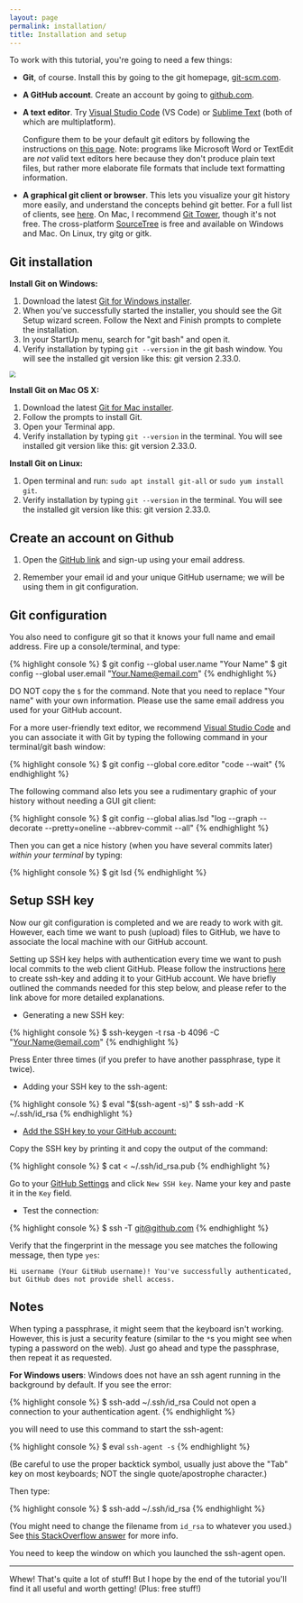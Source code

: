 ```yaml
---
layout: page
permalink: installation/
title: Installation and setup
---
```


To work with this tutorial, you're going to need a few things:

- **Git**, of course. Install this by going to the git homepage,
  [git-scm.com](http://git-scm.com).
  
- **A GitHub account**. Create an account by going to
  [github.com](https://github.com).
  
- **A text editor**. Try [Visual Studio Code](https://code.visualstudio.com/) (VS Code) or [Sublime Text](http://www.sublimetext.com) (both of which are multiplatform). 
  
  Configure them to be your default git editors by following the instructions on [this page](https://help.github.com/articles/associating-text-editors-with-git/).
  Note: programs like Microsoft Word or TextEdit are *not* valid text editors
  here because they don't produce plain text files, but rather more elaborate
  file formats that include text formatting information.
  
- **A graphical git client or browser**. This lets you visualize your git history more easily, and understand the concepts behind git better. For a
  full list of clients, see [here](http://git-scm.com/downloads/guis). On Mac,
  I recommend [Git Tower](https://www.git-tower.com), though it's not free. The cross-platform [SourceTree](https://www.sourcetreeapp.com/) is free and available on Windows and Mac. On Linux, try gitg or gitk.


## Git installation

  **Install Git on Windows:**

  1. Download the latest [Git for Windows installer](https://git-for-windows.github.io/).
  2. When you've successfully started the installer, you should see the Git Setup wizard screen. 
    Follow the Next and Finish prompts to complete the installation. 
  3. In your StartUp menu, search for "git bash" and open it. 
  4. Verify installation by typing `git --version` in the git bash window. You will see the installed git version like this: git version 2.33.0.

  <img src="https://jcutrer.com/wp-content/uploads/2018/01/launch_git_bash_start_menu.png" style="zoom:70%;align='center';" />

  **Install Git on Mac OS X:**

  1. Download the latest [Git for Mac installer](https://sourceforge.net/projects/git-osx-installer/files/).
  2. Follow the prompts to install Git.
  3. Open your Terminal app. 
  3. Verify installation by typing `git --version` in the terminal. You will see installed git version like this: git version 2.33.0.

  **Install Git on Linux:**

  1. Open terminal and run: `sudo apt install git-all` or `sudo yum install git`.
  2. Verify installation by typing `git --version` in the terminal. You will see the installed git version like this: git version 2.33.0.


## Create an account on Github

1. Open the [GitHub link](https://github.com) and sign-up using your email address.
   
2. Remember your email id and your unique GitHub username; we will be using them in git configuration.

## Git configuration

You also need to configure git so that it knows your full name and email address. 
Fire up a console/terminal, and type:

{% highlight console %}
$ git config --global user.name "Your Name"
$ git config --global user.email "Your.Name@email.com"
{% endhighlight %}

DO NOT copy the `$` for the command. 
Note that you need to replace "Your name" with your own information. 
Please use the same email address you used for your GitHub account.

For a more user-friendly text editor, we recommend [Visual Studio Code](https://code.visualstudio.com/) and you can associate it with Git by typing the following command in your terminal/git bash window:

{% highlight console %}
$ git config --global core.editor "code --wait"
{% endhighlight %}

The following command also lets you see a rudimentary graphic of your history
without needing a GUI git client:

{% highlight console %}
$ git config --global alias.lsd "log --graph --decorate --pretty=oneline --abbrev-commit --all"
{% endhighlight %}

Then you can get a nice history (when you have several commits later) *within your terminal* by typing:

{% highlight console %}
$ git lsd
{% endhighlight %}

## Setup SSH key

Now our git configuration is completed and we are ready to work with git. However, each time we want to push (upload) 
files to GitHub, we have to associate the local machine with our GitHub account. 

Setting up SSH key helps with authentication every time we want to push local commits to the web client GitHub. Please follow the instructions
[here](https://help.github.com/en/enterprise/2.17/user/github/authenticating-to-github/generating-a-new-ssh-key-and-adding-it-to-the-ssh-agent) to create ssh-key and adding it to your GitHub account. We have briefly outlined the commands needed for this step below, and please refer to the link above for more detailed explanations. 

- Generating a new SSH key:

{% highlight console %}
$ ssh-keygen -t rsa -b 4096 -C "Your.Name@email.com"
{% endhighlight %}

Press Enter three times (if you prefer to have another passphrase, type it twice). 

- Adding your SSH key to the ssh-agent:

{% highlight console %}
$ eval "$(ssh-agent -s)"
$ ssh-add -K ~/.ssh/id_rsa
{% endhighlight %}

- [Add the SSH key to your GitHub account:](https://docs.github.com/en/enterprise/2.17/user/github/authenticating-to-github/adding-a-new-ssh-key-to-your-github-account)

Copy the SSH key by printing it and copy the output of the command:

{% highlight console %}
$ cat < ~/.ssh/id_rsa.pub
{% endhighlight %}

Go to your [GitHub Settings](https://github.com/settings/keys) and click `New SSH key`. Name your key and paste it in the `Key` field.

- Test the connection:

{% highlight console %}
$ ssh -T git@github.com
{% endhighlight %}

Verify that the fingerprint in the message you see matches the following message, then type `yes`:

`Hi username (Your GitHub username)! You've successfully authenticated, but GitHub does not
provide shell access.`


## Notes

When typing a passphrase, it might seem that the keyboard isn't working.
However, this is just a security feature (similar to the `*`s you might see
when typing a password on the web). Just go ahead and type the passphrase,
then repeat it as requested.


**For Windows users**: Windows does not have an ssh agent running in the
background by default. If you see the error:

{% highlight console %}
$ ssh-add ~/.ssh/id_rsa
Could not open a connection to your authentication agent.
{% endhighlight %}

you will need to use this command to start the ssh-agent:

{% highlight console %}
$ eval `ssh-agent -s`
{% endhighlight %}

(Be careful to use the proper backtick symbol, usually just above the "Tab"
key on most keyboards; NOT the single quote/apostrophe character.)

Then type:

{% highlight console %}
$ ssh-add ~/.ssh/id_rsa
{% endhighlight %}

(You might need to change the filename from `id_rsa` to whatever you used.)
See [this StackOverflow answer](http://stackoverflow.com/a/17848593) for more
info.

You need to keep the window on which you launched the ssh-agent open.


---

Whew! That's quite a lot of stuff! But I hope by the end of the tutorial you'll
find it all useful and worth getting! (Plus: free stuff!)
